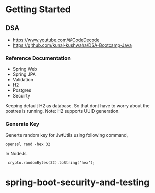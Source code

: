 # Getting Started

## DSA
- https://www.youtube.com/@CodeDecode
- https://github.com/kunal-kushwaha/DSA-Bootcamp-Java


### Reference Documentation
- Spring Web
- Spring JPA
- Validation
- H2
- Postgres
- Secuirty

Keeping default H2 as database. So that dont have to worry about the postres is running. 
Note: H2 supports UUID generation.


### Generate Key
Generte random key for JwtUtils using following command,
```
openssl rand -hex 32
```
In NodeJs
```
 crypto.randomBytes(32).toString('hex');
```
# spring-boot-security-and-testing
